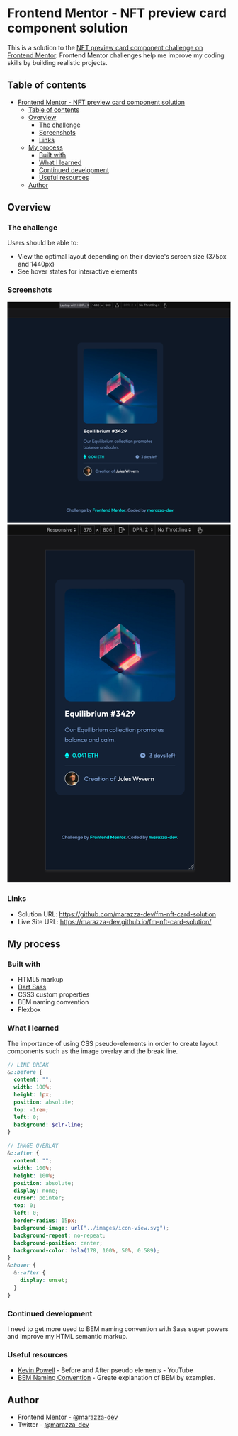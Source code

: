 # Frontend Mentor - NFT preview card component solution

This is a solution to the <a href="https://www.frontendmentor.io/challenges/nft-preview-card-component-SbdUL_w0U" target="_blank">NFT preview card component challenge on Frontend Mentor</a>. Frontend Mentor challenges help me improve my coding skills by building realistic projects.

## Table of contents

- [Frontend Mentor - NFT preview card component solution](#frontend-mentor---nft-preview-card-component-solution)
  - [Table of contents](#table-of-contents)
  - [Overview](#overview)
    - [The challenge](#the-challenge)
    - [Screenshots](#screenshots)
    - [Links](#links)
  - [My process](#my-process)
    - [Built with](#built-with)
    - [What I learned](#what-i-learned)
    - [Continued development](#continued-development)
    - [Useful resources](#useful-resources)
  - [Author](#author)

## Overview

### The challenge

Users should be able to:

- View the optimal layout depending on their device's screen size (375px and 1440px)
- See hover states for interactive elements

### Screenshots

![Component at viewpost width 1440px](./images/screenshot_lg.png)
![Component at viewpost width 375px](./images/screenshot_sm.png)

### Links

- Solution URL: <a href="https://github.com/marazza-dev/fm-nft-card-solution" target="_blank">https://github.com/marazza-dev/fm-nft-card-solution</a>
- Live Site URL: <a href="https://marazza-dev.github.io/fm-nft-card-solution/" target="_blank">https://marazza-dev.github.io/fm-nft-card-solution/</a>

## My process

### Built with

- HTML5 markup
- <a href="https://sass-lang.com/" target="_blank">Dart Sass</a>
- CSS3 custom properties
- BEM naming convention
- Flexbox

### What I learned

The importance of using CSS pseudo-elements in order to create layout components such as the image overlay and the break line.

```scss
// LINE BREAK
&::before {
  content: "";
  width: 100%;
  height: 1px;
  position: absolute;
  top: -1rem;
  left: 0;
  background: $clr-line;
}
```

```scss
// IMAGE OVERLAY
&::after {
  content: "";
  width: 100%;
  height: 100%;
  position: absolute;
  display: none;
  cursor: pointer;
  top: 0;
  left: 0;
  border-radius: 15px;
  background-image: url("../images/icon-view.svg");
  background-repeat: no-repeat;
  background-position: center;
  background-color: hsla(178, 100%, 50%, 0.589);
}
&:hover {
  &::after {
    display: unset;
  }
}
```

### Continued development

I need to get more used to BEM naming convention with Sass super powers and improve my HTML semantic markup.

### Useful resources

- <a href="https://www.youtube.com/watch?v=zGiirUiWslI" target="_blank">Kevin Powell</a> - Before and After pseudo elements - YouTube
- <a href="https://sparkbox.com/foundry/bem_by_example" target="_blank">BEM Naming Convention</a> - Greate explanation of BEM by examples.

## Author

- Frontend Mentor - <a href="https://www.frontendmentor.io/profile/marazza-dev" target="_blank">@marazza-dev</a>
- Twitter - <a href="https://twitter.com/marazza_dev">@marazza_dev</a>
